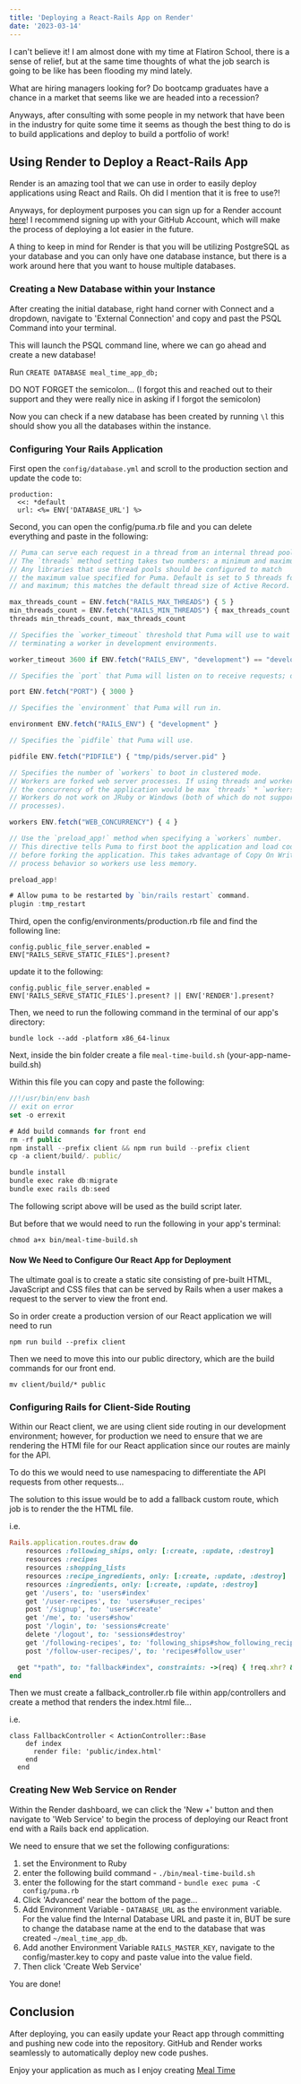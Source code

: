 ```yaml
---
title: 'Deploying a React-Rails App on Render'
date: '2023-03-14'
---
```


I can't believe it! I am almost done with my time at Flatiron School, there is a sense of relief, but at the same time thoughts of what the job search is going to be like has been flooding my mind lately. 

What are hiring managers looking for? Do bootcamp graduates have a chance in a market that seems like we are headed into a recession?

Anyways, after consulting with some people in my network that have been in the industry for quite some time it seems as though the best thing to do is to build applications and deploy to build a portfolio of work!

## Using Render to Deploy a React-Rails App

Render is an amazing tool that we can use in order to easily deploy applications using React and Rails. Oh did I mention that it is free to use?!

Anyways, for deployment purposes you can sign up for a Render account [here](https://dashboard.render.com/register?next=/)! I recommend signing up with your GitHub Account, which will make the process of deploying a lot easier in the future.

A thing to keep in mind for Render is that you will be utilizing PostgreSQL as your database and you can only have one database instance, but there is a work around here that you want to house multiple databases.

### Creating a New Database within your Instance

After creating the initial database, right hand corner with Connect and a dropdown, navigate to 'External Connection' and copy and past the PSQL Command into your terminal. 

This will launch the PSQL command line, where we can go ahead and create a new database!

Run
`CREATE DATABASE meal_time_app_db;`

DO NOT FORGET the semicolon... (I forgot this and reached out to their support and they were really nice in asking if I forgot the semicolon)

Now you can check if a new database has been created by running 
`\l`
this should show you all the databases within the instance. 

### Configuring Your Rails Application

First open the `config/database.yml` and scroll to the production section and update the code to:

```
production:
  <<: *default
  url: <%= ENV['DATABASE_URL'] %>
```

Second, you can open the config/puma.rb file and you can delete everything and paste in the following: 

```javascript
// Puma can serve each request in a thread from an internal thread pool.
// The `threads` method setting takes two numbers: a minimum and maximum.
// Any libraries that use thread pools should be configured to match
// the maximum value specified for Puma. Default is set to 5 threads for minimum
// and maximum; this matches the default thread size of Active Record.

max_threads_count = ENV.fetch("RAILS_MAX_THREADS") { 5 }
min_threads_count = ENV.fetch("RAILS_MIN_THREADS") { max_threads_count }
threads min_threads_count, max_threads_count

// Specifies the `worker_timeout` threshold that Puma will use to wait before
// terminating a worker in development environments.

worker_timeout 3600 if ENV.fetch("RAILS_ENV", "development") == "development"

// Specifies the `port` that Puma will listen on to receive requests; default is 3000.

port ENV.fetch("PORT") { 3000 }

// Specifies the `environment` that Puma will run in.

environment ENV.fetch("RAILS_ENV") { "development" }

// Specifies the `pidfile` that Puma will use.

pidfile ENV.fetch("PIDFILE") { "tmp/pids/server.pid" }

// Specifies the number of `workers` to boot in clustered mode.
// Workers are forked web server processes. If using threads and workers together
// the concurrency of the application would be max `threads` * `workers`.
// Workers do not work on JRuby or Windows (both of which do not support
// processes).

workers ENV.fetch("WEB_CONCURRENCY") { 4 }

// Use the `preload_app!` method when specifying a `workers` number.
// This directive tells Puma to first boot the application and load code
// before forking the application. This takes advantage of Copy On Write
// process behavior so workers use less memory.

preload_app!

# Allow puma to be restarted by `bin/rails restart` command.
plugin :tmp_restart

```

Third, open the config/environments/production.rb file and find the following line:

```
config.public_file_server.enabled = ENV["RAILS_SERVE_STATIC_FILES"].present?
```

update it to the following:

```
config.public_file_server.enabled = ENV['RAILS_SERVE_STATIC_FILES'].present? || ENV['RENDER'].present?
```

Then, we need to run the following command in the terminal of our app's directory: 

```
bundle lock --add -platform x86_64-linux
```

Next, inside the bin folder create a file `meal-time-build.sh` (your-app-name-build.sh)

Within this file you can copy and paste the following:
 
```javascript
//!/usr/bin/env bash
// exit on error
set -o errexit

# Add build commands for front end
rm -rf public
npm install --prefix client && npm run build --prefix client
cp -a client/build/. public/

bundle install
bundle exec rake db:migrate
bundle exec rails db:seed
```

The following script above will be used as the build script later. 

But before that we would need to run the following in your app's terminal:

```
chmod a+x bin/meal-time-build.sh
```

#### Now We Need to Configure Our React App for Deployment

The ultimate goal is to create a static site consisting of pre-built HTML, JavaScript and CSS files that can be served by Rails when a user makes a request to the server to view the front end. 

So in order create a production version of our React application we will need to run


```
npm run build --prefix client
```

Then we need to move this into our public directory, which are the build commands for our front end. 

```
mv client/build/* public
```

### Configuring Rails for Client-Side Routing
Within our React client, we are using client side routing in our development environment; however, for production we need to ensure that we are rendering the HTMl file for our React application since our routes are mainly for the API.

To do this we would need to use namespacing to differentiate the API requests from other requests... 

The solution to this issue would be to add a fallback custom route, which job is to render the the HTML file.

i.e.

```ruby
Rails.application.routes.draw do
    resources :following_ships, only: [:create, :update, :destroy]
    resources :recipes
    resources :shopping_lists
    resources :recipe_ingredients, only: [:create, :update, :destroy]
    resources :ingredients, only: [:create, :update, :destroy]
    get '/users', to: 'users#index'
    get '/user-recipes', to: 'users#user_recipes'
    post '/signup', to: 'users#create'
    get '/me', to: 'users#show'
    post '/login', to: 'sessions#create'
    delete '/logout', to: 'sessions#destroy'
    get '/following-recipes', to: 'following_ships#show_following_recipes'
    post '/follow-user-recipes/', to: 'recipes#follow_user'

  get "*path", to: "fallback#index", constraints: ->(req) { !req.xhr? && req.format.html? }
end
```

Then we must create a fallback_controller.rb file within app/controllers and create a method that renders the index.html file...

i.e. 

```
class FallbackController < ActionController::Base
    def index
      render file: 'public/index.html'
    end
  end
```

### Creating New Web Service on Render

Within the Render dashboard, we can click the 'New +' button and then navigate to 'Web Service' to begin the process of deploying our React front end with a Rails back end application. 

We need to ensure that we set the following configurations:

1. set the Environment to Ruby
2. enter the following build command - `./bin/meal-time-build.sh`
3. enter the following for the start command - `bundle exec puma -C config/puma.rb`
4. Click 'Advanced' near the bottom of the page...
5. Add Environment Variable - `DATABASE_URL` as the environment variable. For the value find the Internal Database URL and paste it in, BUT be sure to change the database name at the end to the database that was created `~/meal_time_app_db`.
6. Add another Environment Variable `RAILS_MASTER_KEY`, navigate to the config/master.key to copy and paste value into the value field.
7. Then click 'Create Web Service'

You are done!

## Conclusion
After deploying, you can easily update your React app through committing and pushing new code into the repository. GitHub and Render works seamlessly to automatically deploy new code pushes.

Enjoy your application as much as I enjoy creating [Meal Time](https://meal-time-app.onrender.com/)



